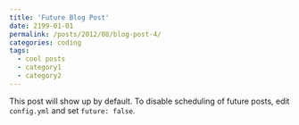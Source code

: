 ```yaml
---
title: 'Future Blog Post'
date: 2199-01-01
permalink: /posts/2012/08/blog-post-4/
categories: coding
tags:
  - cool posts
  - category1
  - category2
---
```


This post will show up by default. To disable scheduling of future posts, edit `config.yml` and set `future: false`. 
